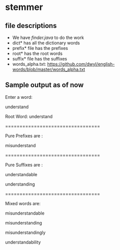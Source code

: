 # stemmer

## file descriptions

* We have _finder.java_ to do the work
* dict* has all the dictionary words
* prefix* file has the prefixes
* root* has the root words
* suffix* file has the suffixes
* words_alpha.txt:
https://github.com/dwyl/english-words/blob/master/words_alpha.txt

## Sample output as of now
Enter a word:
 
understand

Root Word: understand

=================================

Pure Prefixes are :

misunderstand

=================================

Pure Suffixes are :

understandable

understanding

=================================

Mixed words are: 

misunderstandable

misunderstanding

misunderstandingly

understandability

